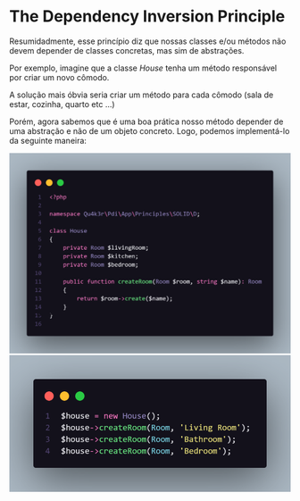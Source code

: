 # The Dependency Inversion Principle

Resumidadmente, esse princípio diz que nossas classes e/ou métodos não devem depender de classes concretas, mas sim de abstrações.

Por exemplo, imagine que a classe *House* tenha um método responsável por criar um novo cômodo.

A solução mais óbvia seria criar um método para cada cômodo (sala de estar, cozinha, quarto etc ...)

Porém, agora sabemos que é uma boa prática nosso método depender de uma abstração e não de um objeto concreto. Logo, podemos implementá-lo da seguinte maneira:

![house dependency inversion](house-dependency-inversion.png)
![house dependency inversion implementation](house-dependency-inversion-implementation.png)
